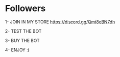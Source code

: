 # Followers

1- JOIN IN MY STORE https://discord.gg/Qmt8eBN7dh




2- TEST THE BOT




3- BUY THE BOT




4- ENJOY :)
